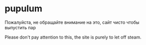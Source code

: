 # pupulum

Пожалуйста, не обращайте внимание на это, сайт чисто чтобы выпустить пар

Please don't pay attention to this, the site is purely to let off steam.
